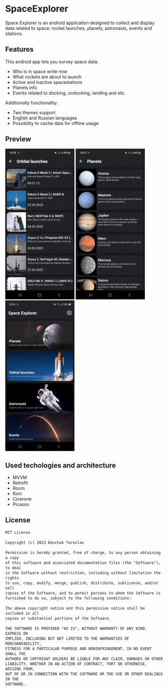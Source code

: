 # SpaceExplorer
Space Explorer is an android application designed to collect and display data related to space: rocket launches, planets, astronauts, events and stations.

## Features
This android app lets you survey space data: 
- Who is in space write now
- What rockets are about to launch 
- Active and inactive spacestations 
- Planets info 
- Events related to docking, undocking, landing and etc. 

Additionally functionality: 
- Two themes support
- English and Russian languages 
- Possibility to cache data for offline usage

## Preview
<img src="preview/Launches.gif" width="220" /> <img src="preview/Planets.gif" width="220" /> <img src="preview/Settings.gif" width="220" />

## Used techologies and architecture 
- MVVM
- Retrofit
- Room
- Koin
- Cicerone 
- Picasso 

## License 
```
MIT License

Copyright (c) 2023 Donchak Yaroslav

Permission is hereby granted, free of charge, to any person obtaining a copy
of this software and associated documentation files (the "Software"), to deal
in the Software without restriction, including without limitation the rights
to use, copy, modify, merge, publish, distribute, sublicense, and/or sell
copies of the Software, and to permit persons to whom the Software is
furnished to do so, subject to the following conditions:

The above copyright notice and this permission notice shall be included in all
copies or substantial portions of the Software.

THE SOFTWARE IS PROVIDED "AS IS", WITHOUT WARRANTY OF ANY KIND, EXPRESS OR
IMPLIED, INCLUDING BUT NOT LIMITED TO THE WARRANTIES OF MERCHANTABILITY,
FITNESS FOR A PARTICULAR PURPOSE AND NONINFRINGEMENT. IN NO EVENT SHALL THE
AUTHORS OR COPYRIGHT HOLDERS BE LIABLE FOR ANY CLAIM, DAMAGES OR OTHER
LIABILITY, WHETHER IN AN ACTION OF CONTRACT, TORT OR OTHERWISE, ARISING FROM,
OUT OF OR IN CONNECTION WITH THE SOFTWARE OR THE USE OR OTHER DEALINGS IN THE
SOFTWARE.
```
